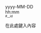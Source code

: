 <tr data-timestamp="__timestamp" data-id="__id">
<td width="150" align="right">yyyy-MM-DD<br>hh:mm<br><sup><sub>#__id</sub></sup></td>
<td><p>
在此處鍵入內容</p>
</td>
</tr>
